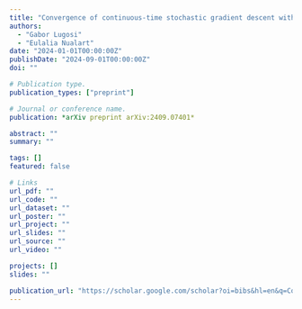 ```yaml
---
title: "Convergence of continuous-time stochastic gradient descent with applications to linear deep neural networks"
authors:
  - "Gabor Lugosi"
  - "Eulalia Nualart"
date: "2024-01-01T00:00:00Z"
publishDate: "2024-09-01T00:00:00Z"
doi: ""

# Publication type.
publication_types: ["preprint"]

# Journal or conference name.
publication: *arXiv preprint arXiv:2409.07401*

abstract: ""
summary: ""

tags: []
featured: false

# Links
url_pdf: ""
url_code: ""
url_dataset: ""
url_poster: ""
url_project: ""
url_slides: ""
url_source: ""
url_video: ""

projects: []
slides: ""

publication_url: "https://scholar.google.com/scholar?oi=bibs&hl=en&q=Convergence+of+continuous-time+stochastic+gradient+descent+with+applications+to+linear+deep+neural+networks"
---
```

